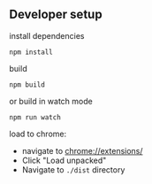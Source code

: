 ## Developer setup

install dependencies
```
npm install
```

build
```
npm build
```

or build in watch mode
```
npm run watch
```

load to chrome:

 - navigate to [chrome://extensions/](chrome://extensions/)
 - Click "Load unpacked"
 - Navigate to `./dist` directory

